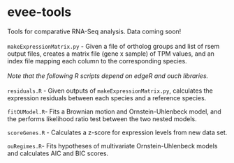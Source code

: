 # evee-tools
Tools for comparative RNA-Seq analysis. Data coming soon!
<br><br>
`makeExpressionMatrix.py` - Given a file of ortholog groups and list of rsem output files, creates a matrix file (gene x sample) of TPM values, and an index file mapping each column to the corresponding species.
<br><br> *Note that the following R scripts depend on edgeR and ouch libraries.*
<br><br>`residuals.R` - Given outputs of `makeExpressionMatrix.py`, calculates the expression residuals between each species and a reference species.

`fitOUModel.R`- Fits a Brownian motion and Ornstein-Uhlenbeck model, and the performs likelihood ratio test between the two nested models.

`scoreGenes.R` - Calculates a z-score for expression levels from new data set.

`ouRegimes.R`- Fits hypotheses of multivariate Ornstein-Uhlenbeck models and calculates AIC and BIC scores.
